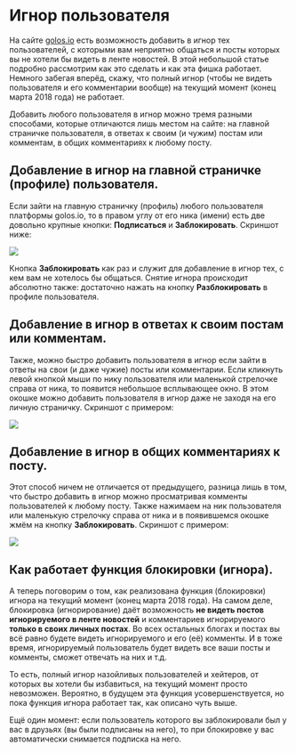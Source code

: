 # Игнор пользователя

На сайте [golos.io](https://golos.io) есть возможность добавить в игнор тех пользователей, с которыми вам неприятно общаться и посты которых вы не хотели бы видеть в ленте новостей. В этой небольшой статье подробно рассмотрим как это сделать и как эта фишка работает. Немного забегая вперёд, скажу, что полный игнор \(чтобы не видеть пользователя и его комментарии вообще\) на текущий момент \(конец марта 2018 года\) не работает.

Добавить любого пользователя в игнор можно тремя разными способами, которые отличаются лишь местом на сайте: на главной страничке пользователя, в ответах к своим \(и чужим\) постам или комментам, в общих комментариях к любому посту.

## Добавление в игнор на главной страничке \(профиле\) пользователя.

Если зайти на главную страничку \(профиль\) любого пользователя платформы golos.io, то в правом углу от его ника \(имени\) есть две довольно крупные кнопки: **Подписаться** и **Заблокировать**. Скриншот ниже:

![](https://images.golos.io/DQmSvP9qVv9WTgpry243Avb5assF9hBHNPXPw72BQcsPN6v/1ign.png)

Кнопка **Заблокировать** как раз и служит для добавление в игнор тех, с кем вам не хотелось бы общаться. Снятие игнора происходит абсолютно также: достаточно нажать на кнопку **Разблокировать** в профиле пользователя.

## Добавление в игнор в ответах к своим постам или комментам.

Также, можно быстро добавить пользователя в игнор если зайти в ответы на свои \(и даже чужие\) посты или комментарии. Если кликнуть левой кнопкой мыши по нику пользователя или маленькой стрелочке справа от ника, то появится небольшое всплывающее окно. В этом окошке можно добавить пользователя в игнор даже не заходя на его личную страничку. Скриншот с примером:

![](https://images.golos.io/DQmZNbjjcEvRpmNebsJU2Cq2EnwC7AUhDRxb1hDvX7o8yrr/2otv.png)

## Добавление в игнор в общих комментариях к посту.

Этот способ ничем не отличается от предыдущего, разница лишь в том, что быстро добавить в игнор можно просматривая комменты пользователей к любому посту. Также нажимаем на ник пользователя или маленькую стрелочку справа от ника и в появившемся окошке жмём на кнопку **Заблокировать**. Скриншот с примером:

![](https://images.golos.io/DQmaEBzvE7BcdLoQopZTvvvqZLfTYmUwCpoTysrq3nEUV4A/3comment.png)

## Как работает функция блокировки \(игнора\).

А теперь поговорим о том, как реализована функция \(блокировки\) игнора на текущий момент \(конец марта 2018 года\). На самом деле, блокировка \(игнорирование\) даёт возможность **не видеть постов игнорируемого в ленте новостей** и комментариев игнорируемого **только в своих личных постах**. Во всех остальных блогах и постах вы всё равно будете видеть игнорируемого и его \(её\) комменты. И в тоже время, игнорируемый пользователь будет видеть все ваши посты и комменты, сможет отвечать на них и т.д.

То есть, полный игнор назойливых пользователей и хейтеров, от которых вы хотели бы избавиться, на текущий момент просто невозможен. Вероятно, в будущем эта функция усовершенствуется, но пока функция игнора работает так, как описано чуть выше.

Ещё один момент: если пользователь которого вы заблокировали был у вас в друзьях \(вы были подписаны на него\), то при блокировке у вас автоматически снимается подписка на него.

